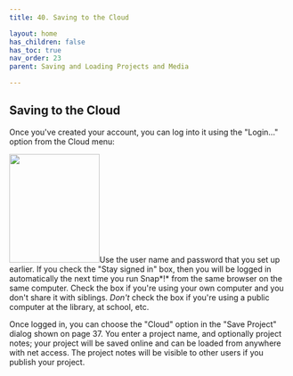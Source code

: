 ```yaml
---
title: 40. Saving to the Cloud

layout: home
has_children: false
has_toc: true
nav_order: 23
parent: Saving and Loading Projects and Media

---
```


Saving to the Cloud
-------------------

Once you've created your account, you can log into it using the
"Login..." option from the Cloud menu:

<img src="/snap-manual/assets/images/image490.png" style="width:162px; height:195px">Use the user name and password that you
set up earlier. If you check the "Stay signed in" box, then you will be
logged in automatically the next time you run Snap*!* from the same
browser on the same computer. Check the box if you're using your own
computer and you don't share it with siblings. *Don't* check the box if
you're using a public computer at the library, at school, etc.

Once logged in, you can choose the "Cloud" option in the "Save Project"
dialog shown on page 37. You enter a project name, and optionally
project notes; your project will be saved online and can be loaded from
anywhere with net access. The project notes will be visible to other
users if you publish your project.

